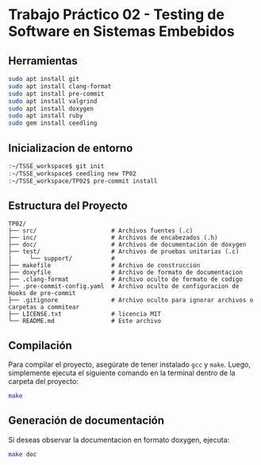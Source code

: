 # Trabajo Práctico 02 - Testing de Software en Sistemas Embebidos
## Herramientas
```bash
sudo apt install git
sudo apt install clang-format
sudo apt install pre-commit
sudo apt install valgrind
sudo apt install doxygen
sudo apt install ruby
sudo gem install ceedling
```

## Inicializacion de entorno

```bash
:~/TSSE_workspace$ git init
:~/TSSE_workspace$ ceedling new TP02
:~/TSSE_workspace/TP02$ pre-commit install
```

## Estructura del Proyecto
```
TP02/
├── src/                     # Archivos fuentes (.c)
├── inc/                     # Archivos de encabezados (.h)
├── doc/                     # Archivos de documentación de doxygen
├── test/                    # Archivos de pruebas unitarias (.c)
|     └── support/           #
├── makefile                 # Archivo de construcción
├── doxyfile                 # Archivo de formato de documentacion
├── .clang-format            # Archivo oculto de formato de codigo
├── .pre-commit-config.yaml  # Archivo oculto de configuracion de Hooks de pre-commit
├── .gitignore               # Archivo oculto para ignorar archivos o carpetas a commitear
├── LICENSE.txt              # licencia MIT
└── README.md                # Este archivo
```

## Compilación

Para compilar el proyecto, asegúrate de tener instalado `gcc` y `make`. Luego, simplemente ejecuta el siguiente comando en la terminal dentro de la carpeta del proyecto:

```bash
make
```

## Generación de documentación

Si deseas observar la documentacion en formato doxygen, ejecuta:

```bash
make doc
```

